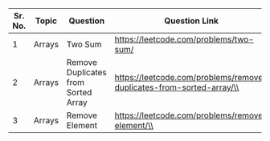 |**Sr. No.**|	**Topic**|           **Question**         | **Question Link**|**Date**|
|-----------|------|------------------------------------|--------------|----|
|     1     |Arrays|            Two Sum                 |	https://leetcode.com/problems/two-sum/|	16/08/2022|
|     2     |Arrays| Remove Duplicates from Sorted Array|	https://leetcode.com/problems/remove-duplicates-from-sorted-array/\\	
|     3     |Arrays|            Remove Element          |	https://leetcode.com/problems/remove-element/\\	
